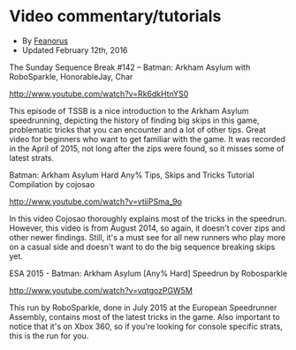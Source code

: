 # Video commentary/tutorials
- By [Feanorus](https://www.speedrun.com/user/Feanorus)
- Updated February 12th, 2016

The Sunday Sequence Break #142 – Batman: Arkham Asylum with RoboSparkle, HonorableJay, Char

http://www.youtube.com/watch?v=Rk6dkHtnYS0

This episode of TSSB is a nice introduction to the Arkham Asylum speedrunning, depicting the history of finding big skips in this game, problematic tricks that you can encounter and a lot of other tips. Great video for beginners who want to get familiar with the game. It was recorded in the April of 2015, not long after the zips were found, so it misses some of latest strats.


Batman: Arkham Asylum Hard Any% Tips, Skips and Tricks Tutorial Compilation by cojosao

http://www.youtube.com/watch?v=vtiiPSma_9o

In this video Cojosao thoroughly explains most of the tricks in the speedrun. However, this video is from August 2014, so again, it doesn't cover zips and other newer findings. Still, it's a must see for all new runners who play more on a casual side and doesn't want to do the big sequence breaking skips yet.


ESA 2015 - Batman: Arkham Asylum [Any% Hard] Speedrun by Robosparkle

http://www.youtube.com/watch?v=vqtgozPGW5M

This run by RoboSparkle, done in July 2015 at the European Speedrunner Assembly, contains most of the latest tricks in the game. Also important to notice that it's on Xbox 360, so if you're looking for console specific strats, this is the run for you.